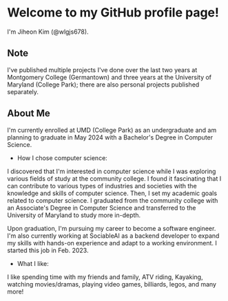 # Welcome to my GitHub profile page!

I'm Jiheon Kim (@wlgjs678).

## Note
I've published multiple projects I've done over the last two years at Montgomery College (Germantown) and three years at the University of Maryland (College Park); there are also personal projects published separately.

## About Me
I'm currently enrolled at UMD (College Park) as an undergraduate and am planning to graduate in May 2024 with a Bachelor's Degree in Computer Science.

- How I chose computer science:

I discovered that I'm interested in computer science while I was exploring various fields of study at the community college. I found it fascinating that I can contribute to various types of industries and societies with the knowledge and skills of computer science. Then, I set my academic goals related to computer science. I graduated from the community college with an Associate's Degree in Computer Science and transferred to the University of Maryland to study more in-depth.

Upon graduation, I'm pursuing my career to become a software engineer.
I'm also currently working at SociableAI as a backend developer to expand my skills  with hands-on experience and adapt to a working environment. I started this job in Feb. 2023.


- What I like:

I like spending time with my friends and family, ATV riding, Kayaking, watching movies/dramas, playing video games, billiards, legos, and many more!

<!---
wlgjs678/wlgjs678 is a ✨ special ✨ repository because its `README.md` (this file) appears on your GitHub profile.
You can click the Preview link to take a look at your changes.
--->
